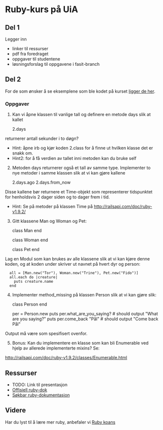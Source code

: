 # Ruby-kurs på UiA

## Del 1

Legger inn

- linker til ressurser
- pdf fra foredraget
- oppgaver til studentene
- løsningsforslag til oppgavene i fasit-branch

## Del 2

For de som ønsker å se eksemplene som ble kodet på kurset [ligger de her](del_2/eksempler).

### Oppgaver

1. Kan vi åpne klassen til vanlige tall og definere en metode days slik at kallet

      2.days
    
  returnerer antall sekunder i to døgn?
  
  - Hint: åpne irb og kjør koden 2.class for å finne ut hvilken klasse det er snakk om.
  - Hint2: for å få verdien av tallet inni metoden kan du bruke self

2. Metoden days returnerer også et tall av samme type. Implementer to nye metoder i samme klassen slik at vi kan gjøre kallene

      2.days.ago
      2.days.from_now

  Disse kallene bør returnere et Time-objekt som representerer tidspunktet for henholdsvis 2 dager siden og to dager frem i tid.

  - Hint: Se på metoder på klassen Time på http://railsapi.com/doc/ruby-v1.9.2/

3. Gitt klassene Man og Woman og Pet:

      class Man
      end

      class Woman
      end

      class Pet
      end

  Lag en Modul som kan brukes av alle klassene slik at vi kan kjøre denne koden, og at koden under skriver ut navnet på hvert dyr og person:

      all = [Man.new("Tor"), Woman.new("Trine"), Pet.new("Fido")]
      all.each do |creature|
        puts creature.name
      end

4. Implementer method_missing på klassen Person slik at vi kan gjøre slik:

      class Person
      end
      
      per = Person.new
      puts per.what_are_you_saying? # should output "What are you saying?"
      puts per.come_back "Pål" # should output "Come back Pål"

  Output må være som spesifisert ovenfor.

5. Bonus: Kan du implementere en klasse som kan bli Enumerable ved hjelp av allerede implementerte mixins? Se:

http://railsapi.com/doc/ruby-v1.9.2/classes/Enumerable.html




## Ressurser

- TODO:  Link til presentasjon
- [Offisiell ruby-dok](http://ruby-doc.org/core/)
- [Søkbar ruby-dokumentasjon](http://railsapi.com/doc/ruby-v1.9.2/)

## Videre

Har du lyst til å lære mer ruby, anbefaler vi [Ruby koans](http://rubykoans.com/)


